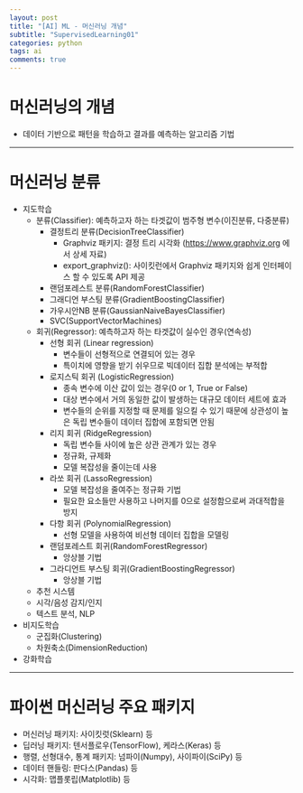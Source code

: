 ```yaml
---
layout: post
title: "[AI] ML - 머신러닝 개념"
subtitle: "SupervisedLearning01"
categories: python
tags: ai
comments: true
---
```


# 머신러닝의 개념
- 데이터 기반으로 패턴을 학습하고 결과를 예측하는 알고리즘 기법
 
* * *

# 머신러닝 분류
- 지도학습
    - 분류(Classifier): 예측하고자 하는 타겟값이 범주형 변수(이진분류, 다중분류)
        - 결정트리 분류(DecisionTreeClassifier)
            - Graphviz 패키지: 결정 트리 시각화 (https://www.graphviz.org 에서 상세 자료)
            - export_graphviz(): 사이킷런에서 Graphviz 패키지와 쉽게 인터페이스 할 수 있도록 API 제공
        - 랜덤포레스트 분류(RandomForestClassifier)
        - 그래디언 부스팅 분류(GradientBoostingClassifier)
        - 가우시안NB 분류(GaussianNaiveBayesClassifier)
        - SVC(SupportVectorMachines)
    - 회귀(Regressor): 예측하고자 하는 타겟값이 실수인 경우(연속성)
        - 선형 회귀 (Linear regression)
            - 변수들이 선형적으로 연결되어 있는 경우
            - 특이치에 영향을 받기 쉬우므로 빅데이터 집합 분석에는 부적합
        - 로지스틱 회귀 (LogisticRegression)
            - 종속 변수에 이산 값이 있는 경우(0 or 1, True or False)
            - 대상 변수에서 거의 동일한 값이 발생하는 대규모 데이터 세트에 효과
            - 변수들의 순위를 지정할 때 문제를 일으킬 수 있기 때문에 상관성이 높은 독립 변수들이 데이터 집합에 포함되면 안됨
        - 리지 회귀 (RidgeRegression)
            - 독립 변수들 사이에 높은 상관 관계가 있는 경우
            - 정규화, 규제화
            - 모델 복잡성을 줄이는데 사용
        - 라쏘 회귀 (LassoRegression)
            - 모델 복잡성을 줄여주는 정규화 기법
            - 필요한 요소들만 사용하고 나머지를 0으로 설정함으로써 과대적합을 방지
        - 다항 회귀 (PolynomialRegression)
            - 선형 모델을 사용하여 비선형 데이터 집합을 모델링
        - 랜덤포레스트 회귀(RandomForestRegressor)
            - 앙상블 기법
        - 그라디언트 부스팅 회귀(GradientBoostingRegressor)
            - 앙상블 기법
    - 추천 시스템
    - 시각/음성 감지/인지
    - 텍스트 분석, NLP
- 비지도학습
    - 군집화(Clustering)
    - 차원축소(DimensionReduction)
- 강화학습

* * *

# 파이썬 머신러닝 주요 패키지
- 머신러닝 패키지: 사이킷럿(Sklearn) 등
- 딥러닝 패키지: 텐서플로우(TensorFlow), 케라스(Keras) 등
- 행렬, 선형대수, 통계 패키지: 넘파이(Numpy), 사이파이(SciPy) 등
- 데이터 핸들링: 판다스(Pandas) 등
- 시각화: 맵플롯립(Matplotlib) 등
